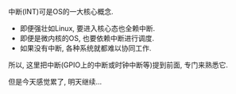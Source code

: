 中断(INT)可是OS的一大核心概念.
- 即便强壮如Linux, 要进入核心态也全赖中断.
- 即便是微内核的OS, 也要依赖中断进行调度.
- 如果没有中断, 各种系统就都难以协同工作.

所以, 这里把中断(GPIO上的中断或时钟中断等)提到前面, 专门来熟悉它.

但是今天感觉累了, 明天继续...
